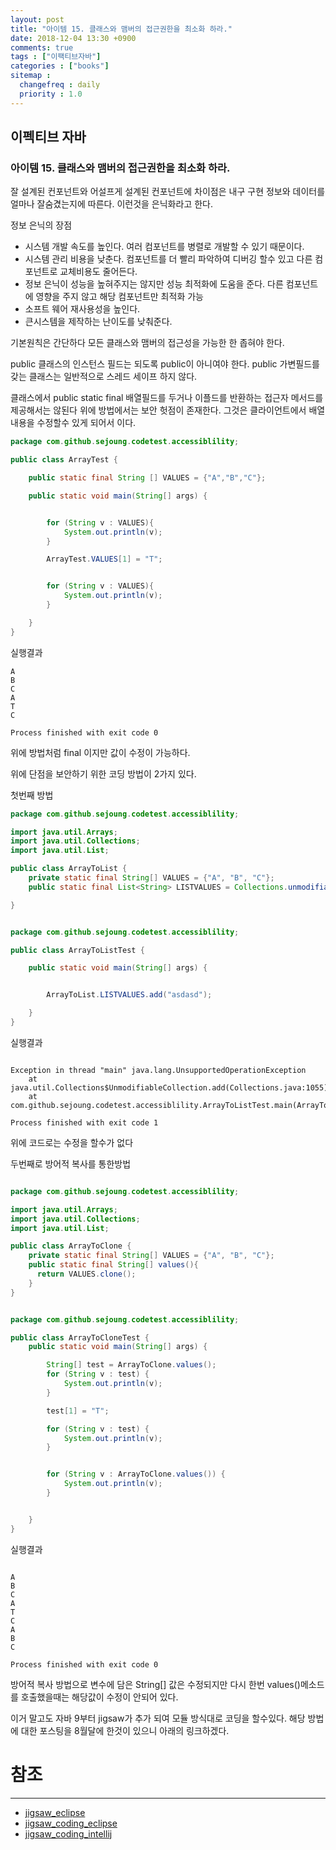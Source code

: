 ```yaml
---
layout: post
title: "아이템 15. 클래스와 맴버의 접근권한을 최소화 하라."
date: 2018-12-04 13:30 +0900
comments: true
tags : ["이팩티브자바"]
categories : ["books"]
sitemap :
  changefreq : daily
  priority : 1.0
---
```

## 이펙티브 자바

### 아이템 15. 클래스와 맴버의 접근권한을 최소화 하라.

잘 설계된 컨포넌트와 어설프게 설계된 컨포넌트에 차이점은 내구 구현 정보와 데이터를 얼마나 잘숨겼는지에 따른다.
이런것을 은닉화라고 한다.

정보 은닉의 장점

* 시스템 개발 속도를 높인다. 여러 컴포넌트를 병렬로 개발할 수 있기 때문이다.
* 시스템 관리 비용을 낮춘다. 컴포넌트를 더 빨리 파악하여 디버깅 할수 있고 다른 컴포넌트로 교체비용도 줄어든다.
* 정보 은닉이 성능을 높혀주지는 않지만 성능 최적화에 도움을 준다. 다른 컴포넌트에 영향을 주지 않고 해당 컴포넌트만 최적화 가능
* 소프트 웨어 재사용성을 높인다.
* 큰시스템을 제작하는 난이도를 낮춰준다.

기본원칙은 간단하다 모든 클래스와 맴버의 접근성을 가능한 한 좁혀야 한다.

public 클래스의 인스턴스 필드는 되도록 public이 아니여야 한다. public 가변필드를 갖는 클래스는 일반적으로 스레드 세이프 하지 않다.

클래스에서 public static final 배열필드를 두거나 이플드를 반환하는 접근자 메서드를 제공해서는 않된다
위에 방법에서는 보안 헛점이 존재한다. 그것은 클라이언트에서 배열 내용을 수정할수 있게 되어서 이다.

```java
package com.github.sejoung.codetest.accessiblility;

public class ArrayTest {

    public static final String [] VALUES = {"A","B","C"};

    public static void main(String[] args) {


        for (String v : VALUES){
            System.out.println(v);
        }

        ArrayTest.VALUES[1] = "T";


        for (String v : VALUES){
            System.out.println(v);
        }

    }
}

```
실행결과
```
A
B
C
A
T
C

Process finished with exit code 0
```

위에 방법처럼 final 이지만 값이 수정이 가능하다.

위에 단점을 보안하기 위한 코딩 방법이 2가지 있다.

첫번째 방법

```java
package com.github.sejoung.codetest.accessiblility;

import java.util.Arrays;
import java.util.Collections;
import java.util.List;

public class ArrayToList {
    private static final String[] VALUES = {"A", "B", "C"};
    public static final List<String> LISTVALUES = Collections.unmodifiableList(Arrays.asList(VALUES));

}

```

```java

package com.github.sejoung.codetest.accessiblility;

public class ArrayToListTest {

    public static void main(String[] args) {


        ArrayToList.LISTVALUES.add("asdasd");

    }
}


```
실행결과
```

Exception in thread "main" java.lang.UnsupportedOperationException
	at java.util.Collections$UnmodifiableCollection.add(Collections.java:1055)
	at com.github.sejoung.codetest.accessiblility.ArrayToListTest.main(ArrayToListTest.java:6)

Process finished with exit code 1

```
위에 코드로는 수정을 할수가 없다

두번째로 방어적 복사를 통한방법

```java

package com.github.sejoung.codetest.accessiblility;

import java.util.Arrays;
import java.util.Collections;
import java.util.List;

public class ArrayToClone {
    private static final String[] VALUES = {"A", "B", "C"};
    public static final String[] values(){
      return VALUES.clone();
    }
}


```

```java

package com.github.sejoung.codetest.accessiblility;

public class ArrayToCloneTest {
    public static void main(String[] args) {

        String[] test = ArrayToClone.values();
        for (String v : test) {
            System.out.println(v);
        }

        test[1] = "T";

        for (String v : test) {
            System.out.println(v);
        }


        for (String v : ArrayToClone.values()) {
            System.out.println(v);
        }


    }
}


```
실행결과
```

A
B
C
A
T
C
A
B
C

Process finished with exit code 0

```

방어적 복사 방법으로 변수에 담은 String[] 값은 수정되지만 다시 한번 values()메소드를 호출했을때는 해당값이 수정이 안되어 있다.

이거 말고도 자바 9부터 jigsaw가 추가 되여 모듈 방식대로 코딩을 할수있다. 해당 방법에 대한 포스팅을 8월달에 한것이 있으니 아래의 링크하겠다.


# 참조
-----
* [jigsaw_eclipse](https://sejoung.github.io/2018/08/jigsaw_eclipse)
* [jigsaw_coding_eclipse](https://sejoung.github.io/2018/08/jigsaw_coding_eclipse)
* [jigsaw_coding_intellij](https://sejoung.github.io/2018/08/jigsaw_coding_intellij)